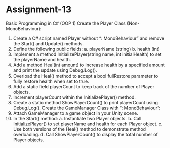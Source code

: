 # Assignment-13
 
Basic Programming in C# (OOP 1)
Create the Player Class (Non-MonoBehaviour):
1. Create a C# script named Player without “: MonoBehaviour” and
remove the Start() and Update() methods.
2. Define the following public fields:
a. playerName (string)
b. health (int)
3. Implement a method InitializePlayer(string name, int initialHealth)
to set the playerName and health.
4. Add a method Heal(int amount) to increase health by a specified
amount and print the update using Debug.Log().
5. Overload the Heal() method to accept a bool fullRestore parameter
to fully restore health when set to true.
6. Add a static field playerCount to keep track of the number of Player
objects.
7. Increment playerCount within the InitializePlayer() method.
8. Create a static method ShowPlayerCount() to print playerCount
using Debug.Log().
Create the GameManager Class with “: MonoBehaviour”:
1. Attach GameManager to a game object in your Unity scene.
2. In the Start() method:
a. Instantiate two Player objects.
b. Call InitializePlayer() to set playerName and health for each
Player object.
c. Use both versions of the Heal() method to demonstrate method
overloading.
d. Call ShowPlayerCount() to display the total number of Player
objects.
